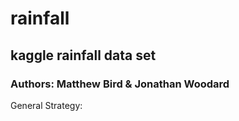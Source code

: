 # rainfall
## kaggle rainfall data set
### Authors: Matthew Bird & Jonathan Woodard

General Strategy:

